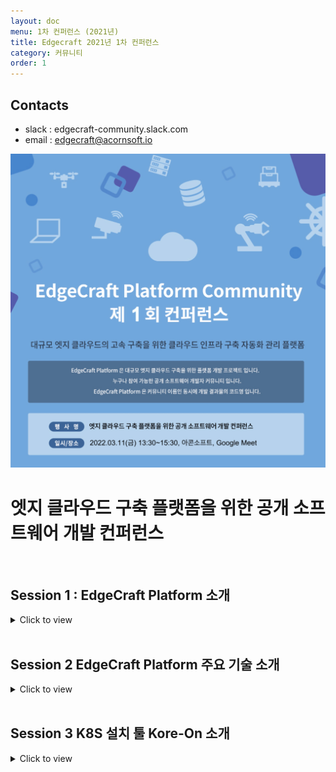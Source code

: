 ```yaml
---
layout: doc
menu: 1차 컨퍼런스 (2021년)
title: Edgecraft 2021년 1차 컨퍼런스
category: 커뮤니티
order: 1
---
```


<!-- <div class="page__content" style="padding: 0 80px"> image와 폭 맞춤을 위한 스타일 설정
</div> -->

## Contacts

- slack : edgecraft-community.slack.com
- email : edgecraft@acornsoft.io

<p align="center"><img src="/images/conference-01.jpg"></p>

# 엣지 클라우드 구축 플랫폼을 위한 공개 소프트웨어 개발 컨퍼런스

<br/>


## Session 1 : EdgeCraft Platform 소개

<details>
<summary>Click to view</summary>
<div markdown="1">
<br/>

<iframe width="560" height="315" src="https://www.youtube.com/embed/C4hcX67lsOQ" title="YouTube video player" frameborder="0" allow="accelerometer; autoplay; clipboard-write; encrypted-media; gyroscope; picture-in-picture" allowfullscreen></iframe>
<br/>

</div>
</details>
<br/>

## Session 2 EdgeCraft Platform 주요 기술 소개

<details>
<summary>Click to view</summary>
<div markdown="1">
<br/>

<iframe width="560" height="315" src="https://www.youtube.com/embed/7VnmqfUIU_Y" title="YouTube video player" frameborder="0" allow="accelerometer; autoplay; clipboard-write; encrypted-media; gyroscope; picture-in-picture" allowfullscreen></iframe>
<br/>

</div>
</details>
<br/>

## Session 3 K8S 설치 툴 Kore-On 소개

<details>
<summary>Click to view</summary>
<div markdown="1">
<br/>

<iframe width="560" height="315" src="https://youtu.be/oxmzCNWOP3E" title="YouTube video player" frameborder="0" allow="accelerometer; autoplay; clipboard-write; encrypted-media; gyroscope; picture-in-picture" allowfullscreen></iframe>

</div>
</details>
<br/>
